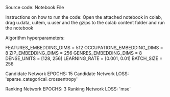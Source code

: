 Source code: 
Notebook File


Instructions on how to run the code: 
Open the attached notebook in colab, drag u.data, u.item, u.user and the gzips to the colab content folder and run the notebook


Algorithm hyperparameters: 

FEATURES_EMBEDDING_DIMS = 512
OCCUPATIONS_EMBEDDING_DIMS = 8
ZIP_EMBEDDING_DIMS = 256
GENRES_EMBEDDING_DIMS = 8
DENSE_UNITS = [128, 256]
LEARNING_RATE = [0.001, 0.01]
BATCH_SIZE = 256

Candidate Network EPOCHS: 15
Candidate Network LOSS: 'sparse_categorical_crossentropy'

Ranking Network EPOCHS: 3
Ranking Network LOSS: 'mse'
